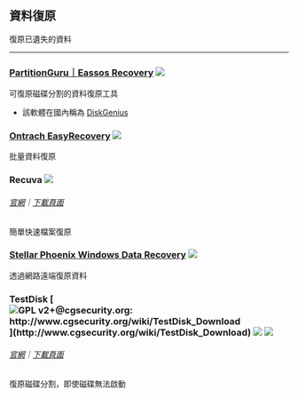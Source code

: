 ## 資料復原

復原已遺失的資料

---

### [PartitionGuru｜Eassos Recovery](http://www.eassos.com/) ![](../assets/earth-globe.png)

可復原磁碟分割的資料復原工具

* 該軟體在國內稱為 [DiskGenius](http://www.diskgenius.cn/download.php)

### [Ontrach EasyRecovery](http://www.krollontrack.com/data-recovery/recovery-software/) ![](../assets/earth-globe.png)

批量資料復原

### Recuva ![](../assets/earth-globe.png)

###### [官網](https://www.piriform.com/recuva)｜[下載頁面](https://www.piriform.com/recuva/download)

簡單快速檔案復原

### [Stellar Phoenix Windows Data Recovery](http://www.stellarinfo.com/windows-data-recovery.php) ![](../assets/earth-globe.png)

透過網路遠端復原資料

### TestDisk [![](../assets/open-source-icon.png "GPL v2+@cgsecurity.org: http://www.cgsecurity.org/wiki/TestDisk_Download")](http://www.cgsecurity.org/wiki/TestDisk_Download) ![](../assets/earth-globe.png) ![](../assets/usb.png)

###### [官網](http://www.cgsecurity.org/wiki/TestDisk)｜[下載頁面](http://www.cgsecurity.org/wiki/TestDisk_Download)

復原磁碟分割，即使磁碟無法啟動

